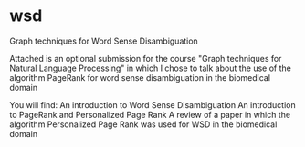 # wsd
Graph techniques for Word Sense Disambiguation

Attached is an optional submission for the course "Graph techniques for Natural Language Processing"
in which I chose to talk about the use of the algorithm PageRank for word sense disambiguation in the biomedical domain

You will find:
An introduction to Word Sense Disambiguation
An introduction to PageRank and Personalized Page Rank
A review of a paper in which the algorithm Personalized Page Rank was used for WSD in the biomedical domain
